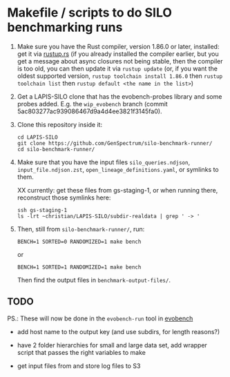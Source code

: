# Makefile / scripts to do SILO benchmarking runs

 1. Make sure you have the Rust compiler, version 1.86.0 or later,
    installed: get it via [rustup.rs](https://rustup.rs/) (if you
    already installed the compiler earlier, but you get a message
    about async closures not being stable, then the compiler is too
    old, you can then update it via `rustup update` (or, if you want
    the oldest supported version, `rustup toolchain install 1.86.0`
    then `rustup toolchain list` then `rustup default <the name in the
    list>`)

 1. Get a LAPIS-SILO clone that has the evobench-probes library and
    some probes added. E.g. the `wip_evobench` branch (commit
    5ac803277ac939086467d9a4d4ee3821f3145fa0).

 1. Clone this repository inside it:

        cd LAPIS-SILO
        git clone https://github.com/GenSpectrum/silo-benchmark-runner/
        cd silo-benchmark-runner/

 1. Make sure that you have the input files `silo_queries.ndjson`,
    `input_file.ndjson.zst`, `open_lineage_definitions.yaml`, or
    symlinks to them.

    XX currently: get these files from gs-staging-1, or when running
    there, reconstruct those symlinks here:

        ssh gs-staging-1
        ls -lrt ~christian/LAPIS-SILO/subdir-realdata | grep ' -> '

 1. Then, still from `silo-benchmark-runner/`, run:

        BENCH=1 SORTED=0 RANDOMIZED=1 make bench

    or

        BENCH=1 SORTED=1 RANDOMIZED=1 make bench

    Then find the output files in `benchmark-output-files/`.

## TODO

PS.: These will now be done in the `evobench-run` tool in
[evobench](https://github.com/GenSpectrum/evobench/)

  * add host name to the output key (and use subdirs, for length
    reasons?)

  * have 2 folder hierarchies for small and large data set, add wrapper
    script that passes the right variables to make

  * get input files from and store log files to S3
  
